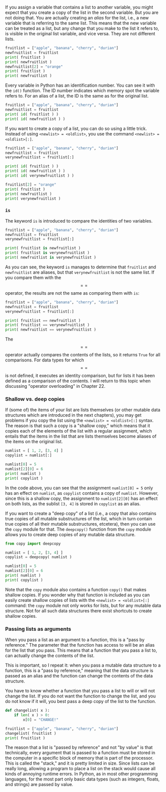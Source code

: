 If you assign a variable that contains a list to another variable, you
might expect that you create a copy of the list in the second variable.
But you are not doing that. You are actually creating an *alias* for the
list, i.e., a new variable that is referring to the same list. This
means that the new variable can be treated as a list, but any change
that you make to the list it refers to, is visible in the original list
variable, and vice versa. They are not different lists.

```python
fruitlist = ["apple", "banana", "cherry", "durian"]
newfruitlist = fruitlist
print( fruitlist )
print( newfruitlist )
newfruitlist[2] = "orange"
print( fruitlist )
print( newfruitlist )
```

Every variable in Python has an identification number. You can see it
with the `id()` function. The ID number indicates which memory spot the
variable refers to. For an alias of a list, the ID is the same as for
the original list.

```python
fruitlist = ["apple", "banana", "cherry", "durian"]
newfruitlist = fruitlist
print( id( fruitlist ) )
print( id( newfruitlist ) )
```

If you want to create a copy of a list, you can do so using a little
trick. Instead of using `<newlist> = <oldlist>`, you use the command
`<newlist> = <oldlist>[:]`.

```python
fruitlist = ["apple", "banana", "cherry", "durian"]
newfruitlist = fruitlist
verynewfruitlist = fruitlist[:]

print( id( fruitlist ) )
print( id( newfruitlist ) )
print( id( verynewfruitlist ) )

fruitlist[2] = "orange"
print( fruitlist )
print( newfruitlist )
print( verynewfruitlist )
```

### `is`

The keyword `is` is introduced to compare the identities of two
variables.

```python
fruitlist = ["apple", "banana", "cherry", "durian"]
newfruitlist = fruitlist
verynewfruitlist = fruitlist[:]

print( fruitlist is newfruitlist )
print( fruitlist is verynewfruitlist )
print( newfruitlist is verynewfruitlist )
```

As you can see, the keyword `is` manages to determine that `fruitlist`
and `newfruitlist` are aliases, but that `verynewfruitlist` is not the
same list. If you compare them with the $$==$$ operator, the results are
not the same as comparing them with `is`:

```python
fruitlist = ["apple", "banana", "cherry", "durian"]
newfruitlist = fruitlist
verynewfruitlist = fruitlist[:]

print( fruitlist == newfruitlist )
print( fruitlist == verynewfruitlist )
print( newfruitlist == verynewfruitlist )
```

The $$==$$ operator actually compares the contents of the lists, so it
returns `True` for all comparisons. For data types for which $$==$$ is not
defined, it executes an identity comparison, but for lists it has been
defined as a comparison of the contents. I will return to this topic
when discussing "operator overloading" in Chapter
22.

### Shallow vs. deep copies

If (some of) the items of your list are lists themselves (or other
mutable data structures which are introduced in the next chapters), you
may get problems if you copy the list using the
`<newlist> = <oldlist>[:]` syntax. The reason is that such a copy is a
"shallow copy," which means that it copies each of the elements of the
list with a regular assignment, which entails that the items in the list
that are lists themselves become aliases of the items on the original
list.

```python
numlist = [ 1, 2, [3, 4] ]
copylist = numlist[:]

numlist[0] = 5
numlist[2][0] = 6
print( numlist )
print( copylist )
```

In the code above, you can see that the assignment `numlist[0] = 5` only
has an effect on `numlist`, as `copylist` contains a copy of `numlist`.
However, since this is a shallow copy, the assignment to `numlist[2][0]`
has an effect on both lists, as the sublist `[3, 4]` is stored in
`copylist` as an alias.

If you want to create a "deep copy" of a list (i.e., a copy that also
contains true copies of all mutable substructures of the list, which in
turn contain true copies of all their mutable substructures, etcetera),
then you can use the `copy` module for that. The `deepcopy()` function
from the `copy` module allows you to create deep copies of any mutable
data structure.

```python
from copy import deepcopy

numlist = [ 1, 2, [3, 4] ]
copylist = deepcopy( numlist )

numlist[0] = 5
numlist[2][0] = 6
print( numlist )
print( copylist )
```

Note that the `copy` module also contains a function `copy()` that makes
shallow copies. If you wonder why that function is included as you can
easily create shallow copies of lists with the
`<newlist> = <oldlist>[:]` command: the `copy` module not only works for
lists, but for any mutable data structure. Not for all such data
structures there exist shortcuts to create shallow copies.

### Passing lists as arguments

When you pass a list as an argument to a function, this is a "pass by
reference." The parameter that the function has access to will be an
alias for the list that you pass. This means that a function that you
pass a list to, can actually change the contents of the list.

This is important, so I repeat it: when you pass a mutable data
structure to a function, this is a "pass by reference," meaning that the
data structure is passed as an alias and the function can change the
contents of the data structure.

You have to know whether a function that you pass a list to will or will
not change the list. If you do not want the function to change the list,
and you do not know if it will, you best pass a deep copy of the list to
the function.

```python
def changelist( x ):
    if len( x ) > 0:
        x[0] = "CHANGE!"

fruitlist = ["apple", "banana", "cherry", "durian"]
changelist( fruitlist )
print( fruitlist )
```

The reason that a list is "passed by reference" and not "by value" is
that technically, every argument that is passed to a function must be
stored in the computer in a specific block of memory that is part of the
processor. This is called the "stack," and it is pretty limited in size.
Since lists can be really long, allowing a program to place a list on
the stack would cause all kinds of annoying runtime errors. In Python,
as in most other programming languages, for the most part only basic
data types (such as integers, floats, and strings) are passed by value.
